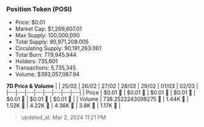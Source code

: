 
  ### Position Token (POSI)
  - Price: $0.01
  - Market Cap: $1,269,607.01
  - Max Supply: 100,000,000
  - Total Supply: 90,971,209.005
  - Circulating Supply: 90,191,263.061
  - Total Burn: 779,945.944
  - Holders: 735,601
  - Transactions: 5,735,345
  - Volume: $393,057,067.94

  **7D Price & Volume**
  | | 25&#x2F;02 | 26&#x2F;02 | 27&#x2F;02 | 28&#x2F;02 | 29&#x2F;02 | 01&#x2F;03 | 02&#x2F;03 |
  |---|---|---|---|---|---|---|---|
  | Price | $0.01 🚀 | $0.01 🚀 | $0.01 🚀 | $0.01 🔻 | $0.01 🚀 | $0.01 🔻 | $0.01 🚀 |
  | Volume | 738.2522243098275 🔻 | 1.44K 🚀 | 1.52K 🚀 | 4.22K 🚀 | 4.36K 🚀 | 3.8K 🔻 | 1.17K 🔻 |

  > updated_at: Mar 2, 2024 11:21 PM
